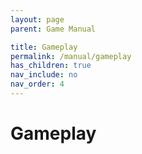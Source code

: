 ```yaml
---
layout: page
parent: Game Manual

title: Gameplay
permalink: /manual/gameplay
has_children: true
nav_include: no
nav_order: 4
---
```

<head>
  <script type="text/javascript" src="./live/js/index.js"></script>
  <link rel="stylesheet" href="../assets/css/main.css">
</head>

# Gameplay